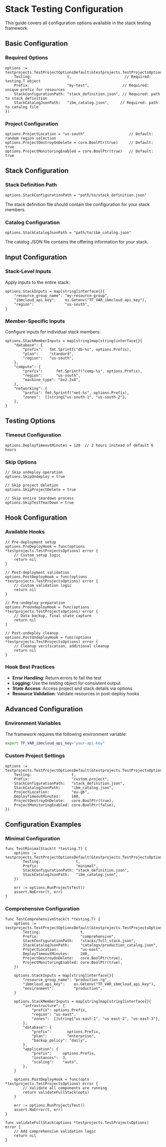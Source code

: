# Stack Testing Configuration

This guide covers all configuration options available in the stack testing framework.

## Basic Configuration

### Required Options

```golang
options := testprojects.TestProjectOptionsDefault(&testprojects.TestProjectsOptions{
    Testing:                t,                        // Required: testing.T object
    Prefix:                 "my-test",               // Required: unique prefix for resources
    StackConfigurationPath: "stack_definition.json", // Required: path to stack definition
    StackCatalogJsonPath:   "ibm_catalog.json",     // Required: path to catalog file
})
```

### Project Configuration

```golang
options.ProjectLocation = "us-south"                    // Default: random region selection
options.ProjectDestroyOnDelete = core.BoolPtr(true)     // Default: true
options.ProjectMonitoringEnabled = core.BoolPtr(true)   // Default: true
```

## Stack Configuration

### Stack Definition Path

```golang
options.StackConfigurationPath = "path/to/stack_definition.json"
```

The stack definition file should contain the configuration for your stack members.

### Catalog Configuration

```golang
options.StackCatalogJsonPath = "path/to/ibm_catalog.json"
```

The catalog JSON file contains the offering information for your stack.

## Input Configuration

### Stack-Level Inputs

Apply inputs to the entire stack:

```golang
options.StackInputs = map[string]interface{}{
    "resource_group_name": "my-resource-group",
    "ibmcloud_api_key":    os.Getenv("TF_VAR_ibmcloud_api_key"),
    "region":              "us-south",
}
```

### Member-Specific Inputs

Configure inputs for individual stack members:

```golang
options.StackMemberInputs = map[string]map[string]interface{}{
    "database": {
        "prefix":   fmt.Sprintf("db-%s", options.Prefix),
        "plan":     "standard",
        "region":   "us-south",
    },
    "compute": {
        "prefix":      fmt.Sprintf("comp-%s", options.Prefix),
        "region":      "us-south",
        "machine_type": "bx2.2x8",
    },
    "networking": {
        "prefix": fmt.Sprintf("net-%s", options.Prefix),
        "zones":  []string{"us-south-1", "us-south-2"},
    },
}
```

## Testing Options

### Timeout Configuration

```golang
options.DeployTimeoutMinutes = 120  // 2 hours instead of default 6 hours
```

### Skip Options

```golang
// Skip undeploy operation
options.SkipUndeploy = true

// Skip project deletion
options.SkipProjectDelete = true

// Skip entire teardown process
options.SkipTestTearDown = true
```

## Hook Configuration

### Available Hooks

```golang
// Pre-deployment setup
options.PreDeployHook = func(options *testprojects.TestProjectsOptions) error {
    // Custom setup logic
    return nil
}

// Post-deployment validation
options.PostDeployHook = func(options *testprojects.TestProjectsOptions) error {
    // Custom validation logic
    return nil
}

// Pre-undeploy preparation
options.PreUndeployHook = func(options *testprojects.TestProjectsOptions) error {
    // Data backup, final state capture
    return nil
}

// Post-undeploy cleanup
options.PostUndeployHook = func(options *testprojects.TestProjectsOptions) error {
    // Cleanup verification, additional cleanup
    return nil
}
```

### Hook Best Practices

- **Error Handling**: Return errors to fail the test
- **Logging**: Use the testing object for consistent output
- **State Access**: Access project and stack details via options
- **Resource Validation**: Validate resources in post-deploy hooks

## Advanced Configuration

### Environment Variables

The framework requires the following environment variable:

```bash
export TF_VAR_ibmcloud_api_key="your-api-key"
```

### Custom Project Settings

```golang
options := testprojects.TestProjectOptionsDefault(&testprojects.TestProjectsOptions{
    Testing:                  t,
    Prefix:                   "custom-project",
    StackConfigurationPath:   "stack_definition.json",
    StackCatalogJsonPath:     "ibm_catalog.json",
    ProjectLocation:          "eu-gb",
    DeployTimeoutMinutes:     180,
    ProjectDestroyOnDelete:   core.BoolPtr(true),
    ProjectMonitoringEnabled: core.BoolPtr(false),
})
```

## Configuration Examples

### Minimal Configuration

```golang
func TestMinimalStack(t *testing.T) {
    options := testprojects.TestProjectOptionsDefault(&testprojects.TestProjectsOptions{
        Testing:                t,
        Prefix:                 "minimal",
        StackConfigurationPath: "stack_definition.json",
        StackCatalogJsonPath:   "ibm_catalog.json",
    })

    err := options.RunProjectsTest()
    assert.NoError(t, err)
}
```

### Comprehensive Configuration

```golang
func TestComprehensiveStack(t *testing.T) {
    options := testprojects.TestProjectOptionsDefault(&testprojects.TestProjectsOptions{
        Testing:                  t,
        Prefix:                   "comprehensive",
        StackConfigurationPath:   "stacks/full_stack.json",
        StackCatalogJsonPath:     "catalogs/production_catalog.json",
        ProjectLocation:          "us-east",
        DeployTimeoutMinutes:     240,
        ProjectDestroyOnDelete:   core.BoolPtr(true),
        ProjectMonitoringEnabled: core.BoolPtr(true),
    })

    options.StackInputs = map[string]interface{}{
        "resource_group_name": "production-rg",
        "ibmcloud_api_key":    os.Getenv("TF_VAR_ibmcloud_api_key"),
        "environment":         "production",
    }

    options.StackMemberInputs = map[string]map[string]interface{}{
        "infrastructure": {
            "prefix": options.Prefix,
            "region": "us-east",
            "zones":  []string{"us-east-1", "us-east-2", "us-east-3"},
        },
        "database": {
            "prefix":       options.Prefix,
            "plan":         "enterprise",
            "backup_policy": "daily",
        },
        "application": {
            "prefix":     options.Prefix,
            "instances":  3,
            "scaling":    "auto",
        },
    }

    options.PostDeployHook = func(opts *testprojects.TestProjectsOptions) error {
        // Validate all components are running
        return validateFullStack(opts)
    }

    err := options.RunProjectsTest()
    assert.NoError(t, err)
}

func validateFullStack(options *testprojects.TestProjectsOptions) error {
    // Add comprehensive validation logic
    return nil
}
```
